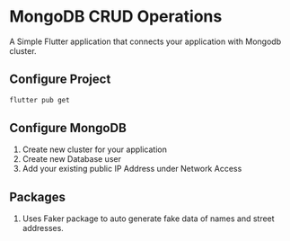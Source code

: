 # MongoDB CRUD Operations


A Simple Flutter application that connects your application with Mongodb cluster.

##  Configure Project
```bash
flutter pub get
```

## Configure MongoDB
1. Create new cluster for your application
2. Create new Database user 
3. Add your existing public IP Address under Network Access


## Packages
1. Uses Faker package to auto generate fake data of names and street addresses.
